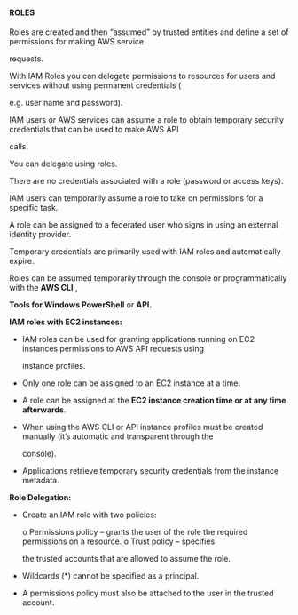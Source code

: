 #### ROLES


Roles are created and then “assumed” by trusted entities and define a set of permissions for making AWS service

requests.


With IAM Roles you can delegate permissions to resources for users and services without using permanent credentials (

e.g. user name and password).


IAM users or AWS services can assume a role to obtain temporary security credentials that can be used to make AWS API

calls.


You can delegate using roles.


There are no credentials associated with a role (password or access keys).


IAM users can temporarily assume a role to take on permissions for a specific task.


A role can be assigned to a federated user who signs in using an external identity provider.


Temporary credentials are primarily used with IAM roles and automatically expire.


Roles can be assumed temporarily through the console or programmatically with the **AWS CLI** ,

**Tools for Windows PowerShell** or **API.**


**IAM roles with EC2 instances:**


- IAM roles can be used for granting applications running on EC2 instances permissions to AWS API requests using

  instance profiles.

- Only one role can be assigned to an EC2 instance at a time.

- A role can be assigned at the **EC2 instance creation time or at any time afterwards**.

- When using the AWS CLI or API instance profiles must be created manually (it’s automatic and transparent through the

  console).

- Applications retrieve temporary security credentials from the instance metadata.


**Role Delegation:**


- Create an IAM role with two policies:

  o Permissions policy – grants the user of the role the required permissions on a resource. o Trust policy – specifies

  the trusted accounts that are allowed to assume the role.

- Wildcards (*) cannot be specified as a principal.

- A permissions policy must also be attached to the user in the trusted account.

